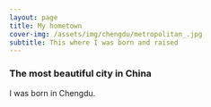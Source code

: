 ```yaml
---
layout: page
title: My hometown
cover-img: /assets/img/chengdu/metropolitan_.jpg
subtitle: This where I was born and raised
---
```


### The most beautiful city in China

I was born in Chengdu.

